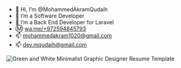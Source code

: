 - 👋 Hi, I’m @MohammedAkramQudaih
- 👀 I’m a Software Developer
- 🌱 I’m a Back End Developer for Laravel
- Ⓜ [wa.me/+972594845793](https://wa.me/+972594845793)
- 📫 mohammedakram1020@gmail.com
- 📫 dev.mqudaih@gmail.com

![Green and White Minimalist Graphic Designer Resume Template](https://user-images.githubusercontent.com/75170603/209463351-9d1f40ce-b1f9-4397-879e-e0b984c3b814.jpg)


<!---
MohammedAkramQudaih/MohammedAkramQudaih is a ✨ special ✨ repository because its `README.md` (this file) appears on your GitHub profile.
You can click the Preview link to take a look at your changes.
--->
